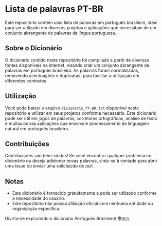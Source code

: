 # Lista de palavras PT-BR

Este repositório contém uma lista de palavras em português brasileiro, ideal para ser utilizado em diversos projetos e aplicações que necessitam de um conjunto abrangente de palavras da língua portuguesa.

## Sobre o Dicionário

O dicionário contido neste repositório foi compilado a partir de diversas fontes disponíveis na internet, visando criar um conjunto abrangente de palavras em português brasileiro. As palavras foram normalizadas, removendo acentuações e duplicatas, para facilitar a utilização em diferentes contextos.

## Utilização

Você pode baixar o arquivo `dicionario_PT-BR.txt` disponível neste repositório e utilizar em seus projetos conforme necessário. Este dicionário pode ser útil em jogos de palavras, corretores ortográficos, análise de texto e muitas outras aplicações que envolvam processamento de linguagem natural em português brasileiro.

## Contribuições

Contribuições são bem-vindas! Se você encontrar qualquer problema no dicionário ou deseja adicionar novas palavras, sinta-se à vontade para abrir uma issue ou enviar uma solicitação de pull.

## Notas

- Este dicionário é fornecido gratuitamente e pode ser utilizado conforme a necessidade do usuário.
- Este repositório não possui afiliação oficial com nenhuma entidade ou organização específica.

Divirta-se explorando o dicionário Português Brasileiro! 📚🇧🇷
